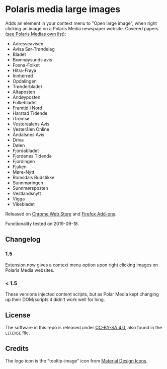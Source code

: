 # Polaris media large images

Adds an element in your context menu to "Open large image", when right clicking an image on a Polaris Media newspaper website. Covered papers ([see Polaris Medias own list](http://www.polarismedia.no/vare-selskaper/)):

* Adresseavisen
* Avisa Sør-Trøndelag
* Bladet
* Brønnøysunds avis
* Fosna-Folket
* Hitra-Frøya
* Innherred
* Opdalingen
* Trønderbladet
* Altaposten
* Andøyposten
* Folkebladet
* Framtid i Nord
* Harstad Tidende
* iTromsø
* Vesteraalens Avis
* Vesterålen Online
* Åndalsnes Avis
* Driva
* Dølen
* Fjordabladet
* Fjordenes Tidende
* Fjordingen
* Fjuken
* Møre-Nytt
* Romsdals Budstikke
* Sunnmøringen
* Sunnmørsposten
* Vestlandsnytt
* Vigga
* Vikebladet



Released on [Chrome Web Store](https://chrome.google.com/webstore/detail/eohpfbapbmhblpjcnjfikpmcdkkpkihg) and [Firefox Add-ons](https://addons.mozilla.org/en-US/firefox/addon/polaris-media-large-images/).

Functionality tested on 2019-09-18.

## Changelog

### 1.5

Extension now gives a context menu option upon right clicking images on Polaris Media websites.

### < 1.5

These versions injected content scripts, but as Polar Media kept changing up their DOM/scripts it didn't work well for long.

## License

The software in this repo is released under [CC-BY-SA 4.0](https://creativecommons.org/licenses/by-sa/4.0/), also found in the `LICENSE` file.

## Credits

The logo icon is the "tooltip-image" icon from [Material Design Icons](https://materialdesignicons.com/).
